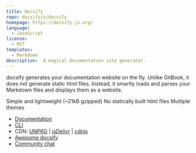 ```yaml
---
title: Docsify
repo: docsifyjs/docsify
homepage: https://docsify.js.org/
language:
  - JavaScript
license:
  - MIT
templates:
  - Markdown
description:  A magical documentation site generator.
---
```


docsify generates your documentation website on the fly. Unlike GitBook, it does not generate static html files. Instead, it smartly loads and parses your Markdown files and displays them as a website. 

Simple and lightweight (~21kB gzipped)
No statically built html files
Multiple themes

- [Documentation](https://docsify.js.org)
- [CLI](https://github.com/docsifyjs/docsify-cli)
- CDN: [UNPKG](https://unpkg.com/docsify/) | [jsDelivr](https://cdn.jsdelivr.net/npm/docsify/) | [cdnjs](https://cdnjs.com/libraries/docsify)
- [Awesome docsify](https://github.com/docsifyjs/awesome-docsify)
- [Community chat](https://gitter.im/docsifyjs/Lobby)
